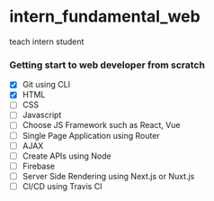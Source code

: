 # intern_fundamental_web
teach intern student

###  Getting start to web developer from scratch

- [x] Git using CLI
- [x] HTML
- [ ] CSS
- [ ] Javascript
- [ ] Choose JS Framework such as React, Vue
- [ ] Single Page Application using Router
- [ ] AJAX
- [ ] Create APIs using Node
- [ ] Firebase
- [ ] Server Side Rendering using Next.js or Nuxt.js
- [ ] CI/CD using Travis CI
